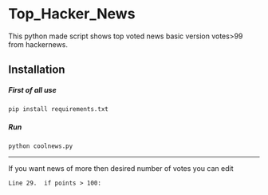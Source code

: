 # Top_Hacker_News

This python made script shows top voted news basic version votes>99 from hackernews.

## Installation
##### First of all use

`pip install requirements.txt`

##### Run

`python coolnews.py`

***

If you want news of more then desired number of votes you can edit

`Line 29.  if points > 100:`
